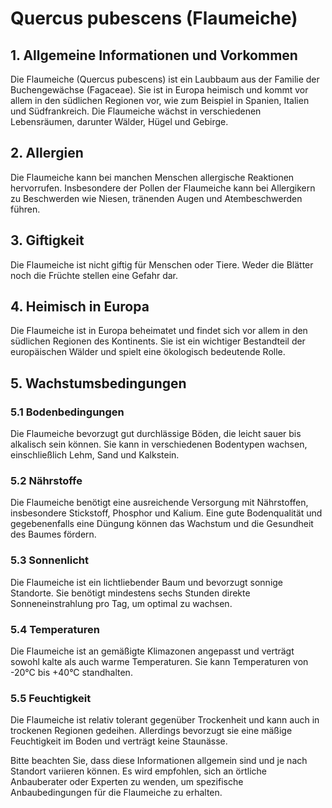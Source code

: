 # Quercus pubescens (Flaumeiche)

## 1. Allgemeine Informationen und Vorkommen

Die Flaumeiche (Quercus pubescens) ist ein Laubbaum aus der Familie der Buchengewächse (Fagaceae). Sie ist in Europa heimisch und kommt vor allem in den südlichen Regionen vor, wie zum Beispiel in Spanien, Italien und Südfrankreich. Die Flaumeiche wächst in verschiedenen Lebensräumen, darunter Wälder, Hügel und Gebirge.

## 2. Allergien

Die Flaumeiche kann bei manchen Menschen allergische Reaktionen hervorrufen. Insbesondere der Pollen der Flaumeiche kann bei Allergikern zu Beschwerden wie Niesen, tränenden Augen und Atembeschwerden führen.

## 3. Giftigkeit

Die Flaumeiche ist nicht giftig für Menschen oder Tiere. Weder die Blätter noch die Früchte stellen eine Gefahr dar.

## 4. Heimisch in Europa

Die Flaumeiche ist in Europa beheimatet und findet sich vor allem in den südlichen Regionen des Kontinents. Sie ist ein wichtiger Bestandteil der europäischen Wälder und spielt eine ökologisch bedeutende Rolle.

## 5. Wachstumsbedingungen

### 5.1 Bodenbedingungen

Die Flaumeiche bevorzugt gut durchlässige Böden, die leicht sauer bis alkalisch sein können. Sie kann in verschiedenen Bodentypen wachsen, einschließlich Lehm, Sand und Kalkstein.

### 5.2 Nährstoffe

Die Flaumeiche benötigt eine ausreichende Versorgung mit Nährstoffen, insbesondere Stickstoff, Phosphor und Kalium. Eine gute Bodenqualität und gegebenenfalls eine Düngung können das Wachstum und die Gesundheit des Baumes fördern.

### 5.3 Sonnenlicht

Die Flaumeiche ist ein lichtliebender Baum und bevorzugt sonnige Standorte. Sie benötigt mindestens sechs Stunden direkte Sonneneinstrahlung pro Tag, um optimal zu wachsen.

### 5.4 Temperaturen

Die Flaumeiche ist an gemäßigte Klimazonen angepasst und verträgt sowohl kalte als auch warme Temperaturen. Sie kann Temperaturen von -20°C bis +40°C standhalten.

### 5.5 Feuchtigkeit

Die Flaumeiche ist relativ tolerant gegenüber Trockenheit und kann auch in trockenen Regionen gedeihen. Allerdings bevorzugt sie eine mäßige Feuchtigkeit im Boden und verträgt keine Staunässe.

Bitte beachten Sie, dass diese Informationen allgemein sind und je nach Standort variieren können. Es wird empfohlen, sich an örtliche Anbauberater oder Experten zu wenden, um spezifische Anbaubedingungen für die Flaumeiche zu erhalten.
